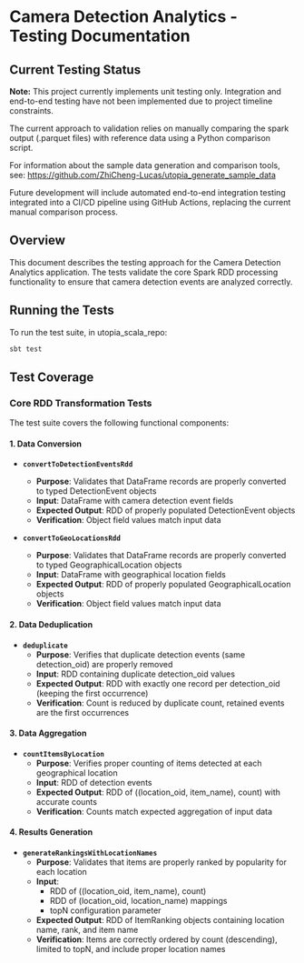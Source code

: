 # Camera Detection Analytics - Testing Documentation

## Current Testing Status

**Note:** This project currently implements unit testing only. Integration and end-to-end testing have not been implemented due to project timeline constraints.

The current approach to validation relies on manually comparing the spark output (.parquet files) with reference data using a Python comparison script.

For information about the sample data generation and comparison tools, see:
[<https://github.com/ZhiCheng-Lucas/utopia_generate_sample_data>](https://github.com/ZhiCheng-Lucas/utopia_generate_sample_data)

Future development will include automated end-to-end integration testing integrated into a CI/CD pipeline using GitHub Actions, replacing the current manual comparison process.

## Overview

This document describes the testing approach for the Camera Detection Analytics application. The tests validate the core Spark RDD processing functionality to ensure that camera detection events are analyzed correctly.

## Running the Tests

To run the test suite, in utopia_scala_repo:

```bash
sbt test
```

## Test Coverage

### Core RDD Transformation Tests

The test suite covers the following functional components:

#### 1. Data Conversion

- **`convertToDetectionEventsRdd`**
  - **Purpose**: Validates that DataFrame records are properly converted to typed DetectionEvent objects
  - **Input**: DataFrame with camera detection event fields
  - **Expected Output**: RDD of properly populated DetectionEvent objects
  - **Verification**: Object field values match input data

- **`convertToGeoLocationsRdd`**
  - **Purpose**: Validates that DataFrame records are properly converted to typed GeographicalLocation objects
  - **Input**: DataFrame with geographical location fields
  - **Expected Output**: RDD of properly populated GeographicalLocation objects
  - **Verification**: Object field values match input data

#### 2. Data Deduplication

- **`deduplicate`**
  - **Purpose**: Verifies that duplicate detection events (same detection_oid) are properly removed
  - **Input**: RDD containing duplicate detection_oid values
  - **Expected Output**: RDD with exactly one record per detection_oid (keeping the first occurrence)
  - **Verification**: Count is reduced by duplicate count, retained events are the first occurrences

#### 3. Data Aggregation

- **`countItemsByLocation`**
  - **Purpose**: Verifies proper counting of items detected at each geographical location
  - **Input**: RDD of detection events
  - **Expected Output**: RDD of ((location_oid, item_name), count) with accurate counts
  - **Verification**: Counts match expected aggregation of input data

#### 4. Results Generation

- **`generateRankingsWithLocationNames`**
  - **Purpose**: Validates that items are properly ranked by popularity for each location
  - **Input**:
    - RDD of ((location_oid, item_name), count)
    - RDD of (location_oid, location_name) mappings
    - topN configuration parameter
  - **Expected Output**: RDD of ItemRanking objects containing location name, rank, and item name
  - **Verification**: Items are correctly ordered by count (descending), limited to topN, and include proper location names
